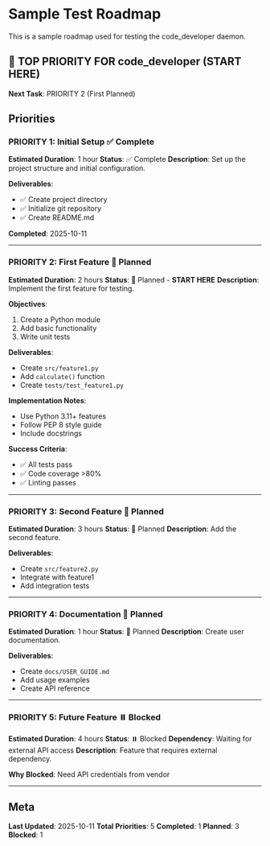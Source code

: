 # Sample Test Roadmap

This is a sample roadmap used for testing the code_developer daemon.

## 🔴 TOP PRIORITY FOR code_developer (START HERE)

**Next Task**: PRIORITY 2 (First Planned)

## Priorities

### PRIORITY 1: Initial Setup ✅ Complete

**Estimated Duration**: 1 hour
**Status**: ✅ Complete
**Description**: Set up the project structure and initial configuration.

**Deliverables**:
- ✅ Create project directory
- ✅ Initialize git repository
- ✅ Create README.md

**Completed**: 2025-10-11

---

### PRIORITY 2: First Feature 📝 Planned

**Estimated Duration**: 2 hours
**Status**: 📝 Planned - **START HERE**
**Description**: Implement the first feature for testing.

**Objectives**:
1. Create a Python module
2. Add basic functionality
3. Write unit tests

**Deliverables**:
- Create `src/feature1.py`
- Add `calculate()` function
- Create `tests/test_feature1.py`

**Implementation Notes**:
- Use Python 3.11+ features
- Follow PEP 8 style guide
- Include docstrings

**Success Criteria**:
- ✅ All tests pass
- ✅ Code coverage >80%
- ✅ Linting passes

---

### PRIORITY 3: Second Feature 📝 Planned

**Estimated Duration**: 3 hours
**Status**: 📝 Planned
**Description**: Add the second feature.

**Deliverables**:
- Create `src/feature2.py`
- Integrate with feature1
- Add integration tests

---

### PRIORITY 4: Documentation 📝 Planned

**Estimated Duration**: 1 hour
**Status**: 📝 Planned
**Description**: Create user documentation.

**Deliverables**:
- Create `docs/USER_GUIDE.md`
- Add usage examples
- Create API reference

---

### PRIORITY 5: Future Feature ⏸️ Blocked

**Estimated Duration**: 4 hours
**Status**: ⏸️ Blocked
**Dependency**: Waiting for external API access
**Description**: Feature that requires external dependency.

**Why Blocked**: Need API credentials from vendor

---

## Meta

**Last Updated**: 2025-10-11
**Total Priorities**: 5
**Completed**: 1
**Planned**: 3
**Blocked**: 1
